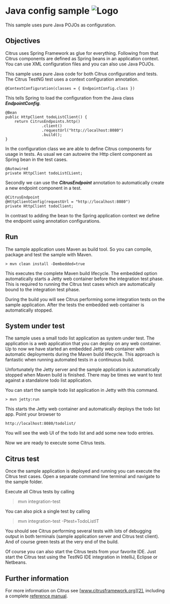 Java config sample ![Logo][1]
==============

This sample uses pure Java POJOs as configuration.

Objectives
---------

Citrus uses Spring Framework as glue for everything. Following from that Citrus components are
defined as Spring beans in an application context. You can use XML
configuration files and you can also use Java POJOs.

This sample uses pure Java code for both Citrus configuration and tests. The
Citrus TestNG test uses a context configuration annotation.

    @ContextConfiguration(classes = { EndpointConfig.class })
    
This tells Spring to load the configuration from the Java class ***EndpointConfig***.
    
    @Bean
    public HttpClient todoListClient() {
        return CitrusEndpoints.http()
                    .client()
                    .requestUrl("http://localhost:8080")
                    .build();
    }
    
In the configuration class we are able to define Citrus components for usage in tests. As usual
we can autowire the Http client component as Spring bean in the test cases.
    
    @Autowired
    private HttpClient todoListCLient;
     
Secondly we can use the ***CitrusEndpoint*** annotation to automatically create a new endpoint component in a test.
    
    @CitrusEndpoint
    @HttpClientConfig(requestUrl = "http://localhost:8080")
    private HttpClient todoClient;
    
In contrast to adding the bean to the Spring application context we define the endpoint using annotation configurations.    
        
Run
---------

The sample application uses Maven as build tool. So you can compile, package and test the
sample with Maven.
 
    > mvn clean install -Dembedded=true
    
This executes the complete Maven build lifecycle. The embedded option automatically starts a Jetty web
container before the integration test phase. This is required to running the Citrus test cases which are
automatically bound to the integration test phase.

During the build you will see Citrus performing some integration tests on the sample application.
After the tests the embedded web container is automatically stopped.

System under test
---------

The sample uses a small todo list application as system under test. The application is a web application
that you can deploy on any web container. Up to now we have started an embedded Jetty web container with automatic 
deployments during the Maven build lifecycle. This approach is fantastic when running automated tests in
a continuous build.
  
Unfortunately the Jetty server and the sample application is automatically stopped when Maven build is finished. 
There may be times we want to test against a standalone todo list application.  

You can start the sample todo list application in Jetty with this command.

    > mvn jetty:run

This starts the Jetty web container and automatically deploys the todo list app. Point your browser to
 
    http://localhost:8080/todolist/

You will see the web UI of the todo list and add some new todo entries.

Now we are ready to execute some Citrus tests.

Citrus test
---------

Once the sample application is deployed and running you can execute the Citrus test cases.
Open a separate command line terminal and navigate to the sample folder.

Execute all Citrus tests by calling

> mvn integration-test

You can also pick a single test by calling

> mvn integration-test -Ptest=TodoListIT

You should see Citrus performing several tests with lots of debugging output in both terminals (sample application server
and Citrus test client). And of course green tests at the very end of the build.

Of course you can also start the Citrus tests from your favorite IDE.
Just start the Citrus test using the TestNG IDE integration in IntelliJ, Eclipse or Netbeans.

Further information
---------

For more information on Citrus see [www.citrusframework.org][2], including
a complete [reference manual][3].

 [1]: http://www.citrusframework.org/img/brand-logo.png "Citrus"
 [2]: http://www.citrusframework.org
 [3]: http://www.citrusframework.org/reference/html/
 [4]: http://www.citrusframework.org/reference/html/index.html#validation-xhtml
